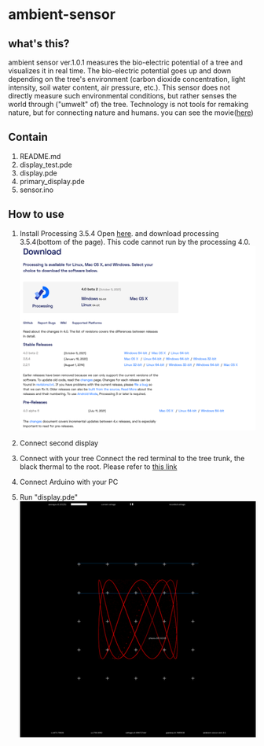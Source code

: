 # ambient-sensor

## what's this?
ambient sensor ver.1.0.1 measures the bio-electric potential of a tree and visualizes it in real time.
The bio-electric potential goes up and down depending on the tree's environment (carbon dioxide concentration, light intensity, soil water content, air pressure, etc.). This sensor does not directly measure such environmental conditions, but rather senses the world through ("umwelt" of) the tree. Technology is not tools for remaking nature, but for connecting nature and humans. you can see the movie([here](https://youtu.be/3e0Tb1YB4j8))

## Contain
1. README.md
2. display_test.pde
4. display.pde
5. primary_display.pde
7. sensor.ino

## How to use
1. Install Processing 3.5.4
Open [here](https://processing.org/download). and download processing 3.5.4(bottom of the page). This code cannot run by the processing 4.0.
![image1](https://github.com/tnoinkwms/ambient-sensor/blob/images/downloa_processing.png)

2. Connect second display
3. Connect <ambient sensor> with your tree
Connect the red terminal to the tree trunk, the black thermal to the root. Please refer to [this link](https://special.ycam.jp/interlab/projects/forestsymphony/setup/cable-on-tree.html)
4. Connect Arduino with your PC
5. Run "display.pde"
![image2](https://github.com/tnoinkwms/ambient-sensor/blob/images/Java%20Screenshot%202021.11.08%20-%2004.18.39.76.png)
